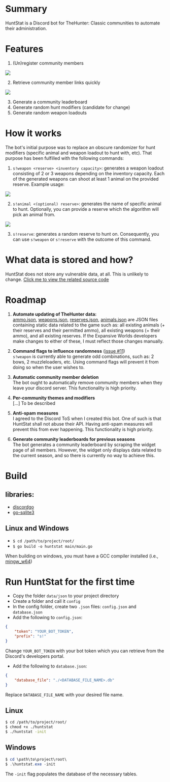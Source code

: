 # Summary
HuntStat is a Discord bot for TheHunter: Classic communities to automate their administration.

# Features
1. (Un)register community members

![](https://i.imgur.com/l17SOhY.gif)

2. Retrieve community member links quickly

![](https://i.imgur.com/k7lH15o.gif)

3. Generate a community leaderboard
4. Generate random hunt modifiers (candidate for change)
5. Generate random weapon loadouts

# How it works
The bot's initial purpose was to replace an obscure randomizer for hunt modifiers (specific animal and weapon loadout to hunt with, etc). That purpose has been fulfilled with the following commands:

1. `s!weapon <reserve> <inventory capacity>`: generates a weapon loadout consisting of 2 or 3 weapons depending on the inventory capacity. Each of the generated weapons can shoot at least 1 animal on the provided reserve. Example usage:

![](https://imgur.com/IpEw1Fz.gif)

2. `s!animal <(optional) reserve>`: generates the name of specific animal to hunt. Optionally, you can provide a reserve which the algorithm will pick an animal from.

![](https://imgur.com/rdfcf0f.gif)

3. `s!reserve`: generates a random reserve to hunt on. Consequently, you can use `s!weapon` or `s!reserve` with the outcome of this command.

# What data is stored and how?
HuntStat does not store any vulnerable data, at all. This is unlikely to change. [Click me to view the related source code](https://github.com/Acygol/huntstat/blob/9c862c1276c98a2574fa147abf7750b0b681c939/framework/database.go#L51-L71)

# Roadmap
1. **Automate updating of TheHunter data:**  
[ammo.json](https://github.com/Acygol/huntstat/blob/master/data/json/ammo.json), [weapons.json](https://github.com/Acygol/huntstat/blob/master/data/json/weapons.json), [reserves.json](https://github.com/Acygol/huntstat/blob/master/data/json/reserves.json), [animals.json](https://github.com/Acygol/huntstat/blob/master/data/json/animals.json) are JSON files containing static data related to the game such as: all existing animals (+ their reserves and their permitted ammo), all existing weapons (+ their ammo), and all existing reserves. If the Expansive Worlds developers make changes to either of these, I must reflect those changes manually.

2. **Command flags to influence randomness** ([issue #11](https://github.com/Acygol/huntstat/issues/11))  
`s!weapon` is currently able to generate odd combinations, such as: 2 bows, 2 muzzleloaders, etc. Using command flags will prevent it from doing so when the user wishes to.

3. **Automatic community member deletion**  
The bot ought to automatically remove community members when they leave your discord server. This functionality is high priority.

4. **Per-community themes and modifiers**  
[...] To be described

5. **Anti-spam measures**  
I agreed to the Discord ToS when I created this bot. One of such is that HuntStat shall not abuse their API. Having anti-spam measures will prevent this from ever happening. This functionality is high priority.

6. **Generate community leaderboards for previous seasons**  
The bot generates a community leaderboard by scraping the widget page of all members. However, the widget only displays data related to the current season, and so there is currently no way to achieve this.

# Build
## libraries:
- [discordgo](https://github.com/bwmarrin/discordgo)
- [go-sqlite3](https://github.com/mattn/go-sqlite3)

## Linux and Windows
- `$ cd /path/to/project/root/`
- `$ go build -o huntstat main/main.go`

When building on windows, you must have a GCC compiler installed (i.e., [mingw_w64](https://mingw-w64.org))

# Run HuntStat for the first time
- Copy the folder `data/json` to your project directory
- Create a folder and call it `config`
- In the config folder, create two `.json` files: `config.json` and `database.json`
- Add the following to `config.json`:
```JSON
{
    "token": "YOUR_BOT_TOKEN",
    "prefix": "s!"
}
```
Change `YOUR_BOT_TOKEN` with your bot token which you can retrieve from the Discord's developers portal.
- Add the following to `database.json`:
```JSON
{
    "database_file": "./<DATABASE_FILE_NAME>.db"
}
```
Replace `DATABASE_FILE_NAME` with your desired file name.

## Linux
```bash
$ cd /path/to/project/root/
$ chmod +x ./huntstat
$ ./huntstat -init
```

## Windows
```powershell
$ cd \path\to\project\root\
$ .\huntstat.exe -init
```

The `-init` flag populates the database of the necessary tables.

